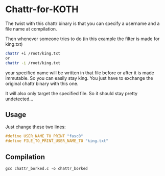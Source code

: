 # Chattr-for-KOTH

The twist with this chattr binary is that you can specify a username and a file name at compilation.

Then whenever someone tries to do (in this example the filter is made for king.txt)

```bash
chattr +i /root/king.txt
or
chattr -i /root/king.txt
```
your specified name will be written in that file before or after it is made immutable.
So you can easily stay king. You just have to exchange the original chattr binary with this one.

It will also only target the specified file. So it should stay pretty undetected...

## Usage

Just change these two lines:
```c
#define USER_NAME_TO_PRINT "fasc8"
#define FILE_TO_PRINT_USER_NAME_TO "king.txt"
```

## Compilation
```
gcc chattr_borked.c -o chattr_borked
```
